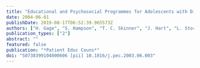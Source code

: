 ```yaml
---
title: "Educational and Psychosocial Programmes for Adolescents with Diabetes: Approaches, Outcomes and Cost-Effectiveness."
date: 2004-06-01
publishDate: 2019-08-17T06:52:39.965573Z
authors: ["H. Gage", "S. Hampson", "T. C. Skinner", "J. Hart", "L. Storey", "D. Foxcroft", "A. Kimber", "S. Cradock", "E. A. McEvilly"]
publication_types: ["2"]
abstract: ""
featured: false
publication: "*Patient Educ Couns*"
doi: "S0738399104000606 [pii] 10.1016/j.pec.2003.06.003"
---
```


